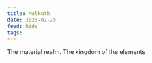 ```yaml
---
title: Malkuth
date: 2023-02-25
feed: hide
tags:
---
```

The material realm. The kingdom of the elements